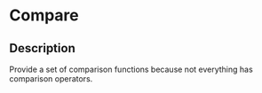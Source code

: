 Compare
=======

## Description

Provide a set of comparison functions because not everything has comparison operators.